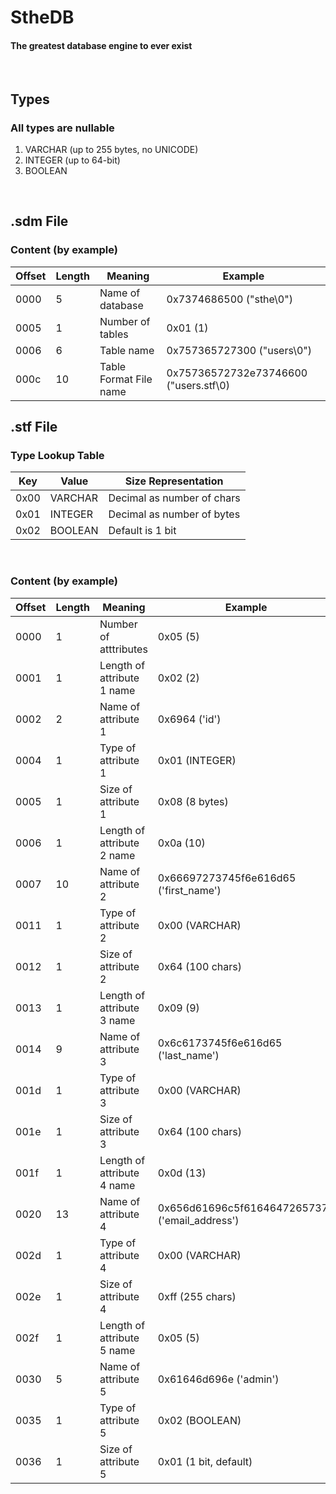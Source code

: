 # StheDB

#### The greatest database engine to ever exist  
<br/>

## Types
### All types are nullable

1. VARCHAR (up to 255 bytes, no UNICODE)
2. INTEGER (up to 64-bit)
3. BOOLEAN

<br/>

## .sdm File

### Content (by example)

| Offset | Length | Meaning | Example |
| ------ | ------ | ------- | ------- |
| 0000 | 5 | Name of database | 0x7374686500 ("sthe\0") |
| 0005 | 1 | Number of tables | 0x01 (1) |
| 0006 | 6 | Table name | 0x757365727300 ("users\0") |
| 000c | 10 | Table Format File name | 0x75736572732e73746600 ("users.stf\0) |

## .stf File

### Type Lookup Table

| Key | Value | Size Representation |
| --- | ----- | ------------------- |
| 0x00 | VARCHAR | Decimal as number of chars |
| 0x01 | INTEGER | Decimal as number of bytes |
| 0x02 | BOOLEAN | Default is 1 bit |

<br/>

### Content (by example)

| Offset | Length | Meaning | Example |
| ------ | ------ | ------- | ------- |
| 0000 | 1 | Number of atttributes | 0x05 (5) |
| 0001 | 1 | Length of attribute 1 name | 0x02 (2) |
| 0002 | 2 | Name of attribute 1 | 0x6964 ('id') |
| 0004 | 1 | Type of attribute 1 | 0x01 (INTEGER) |
| 0005 | 1 | Size of attribute 1 | 0x08 (8 bytes) |
| 0006 | 1 | Length of attribute 2 name | 0x0a (10) |
| 0007 | 10 | Name of attribute 2 | 0x66697273745f6e616d65 ('first_name') |
| 0011 | 1 | Type of attribute 2 | 0x00 (VARCHAR) |
| 0012 | 1 | Size of attribute 2 | 0x64 (100 chars) |
| 0013 | 1 | Length of attribute 3 name | 0x09 (9) |
| 0014 | 9 | Name of attribute 3 | 0x6c6173745f6e616d65 ('last_name') |
| 001d | 1 | Type of attribute 3 | 0x00 (VARCHAR) |
| 001e | 1 | Size of attribute 3 | 0x64 (100 chars) |
| 001f | 1 | Length of attribute 4 name | 0x0d (13) |
| 0020 | 13 | Name of attribute 4 | 0x656d61696c5f61646472657373 ('email_address') |
| 002d | 1 | Type of attribute 4 | 0x00 (VARCHAR) |
| 002e | 1 | Size of attribute 4 | 0xff (255 chars) |
| 002f | 1 | Length of attribute 5 name | 0x05 (5) |
| 0030 | 5 | Name of attribute 5 | 0x61646d696e ('admin') |
| 0035 | 1 | Type of attribute 5 | 0x02 (BOOLEAN) |
| 0036 | 1 | Size of attribute 5 | 0x01 (1 bit, default) |